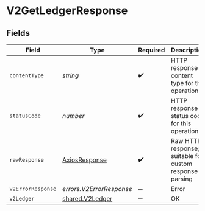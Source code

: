 # V2GetLedgerResponse


## Fields

| Field                                                     | Type                                                      | Required                                                  | Description                                               |
| --------------------------------------------------------- | --------------------------------------------------------- | --------------------------------------------------------- | --------------------------------------------------------- |
| `contentType`                                             | *string*                                                  | :heavy_check_mark:                                        | HTTP response content type for this operation             |
| `statusCode`                                              | *number*                                                  | :heavy_check_mark:                                        | HTTP response status code for this operation              |
| `rawResponse`                                             | [AxiosResponse](https://axios-http.com/docs/res_schema)   | :heavy_check_mark:                                        | Raw HTTP response; suitable for custom response parsing   |
| `v2ErrorResponse`                                         | *errors.V2ErrorResponse*                                  | :heavy_minus_sign:                                        | Error                                                     |
| `v2Ledger`                                                | [shared.V2Ledger](../../../sdk/models/shared/v2ledger.md) | :heavy_minus_sign:                                        | OK                                                        |
